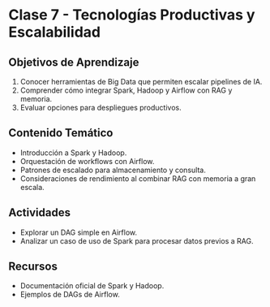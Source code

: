# Clase 7 - Tecnologías Productivas y Escalabilidad

## Objetivos de Aprendizaje
1. Conocer herramientas de Big Data que permiten escalar pipelines de IA.
2. Comprender cómo integrar Spark, Hadoop y Airflow con RAG y memoria.
3. Evaluar opciones para despliegues productivos.

## Contenido Temático
- Introducción a Spark y Hadoop.
- Orquestación de workflows con Airflow.
- Patrones de escalado para almacenamiento y consulta.
- Consideraciones de rendimiento al combinar RAG con memoria a gran escala.

## Actividades
- Explorar un DAG simple en Airflow.
- Analizar un caso de uso de Spark para procesar datos previos a RAG.

## Recursos
- Documentación oficial de Spark y Hadoop.
- Ejemplos de DAGs de Airflow.
